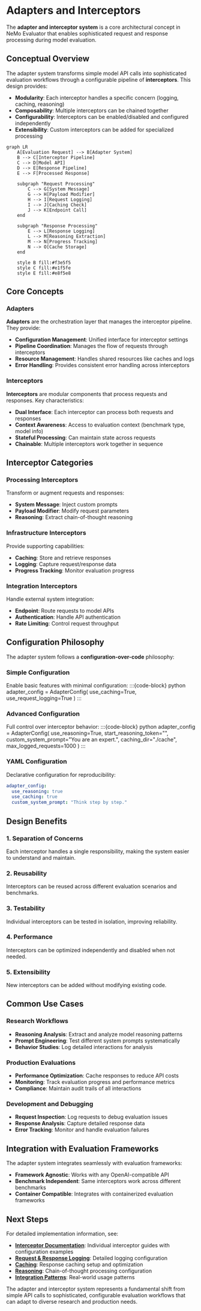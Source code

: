 # Adapters and Interceptors

The **adapter and interceptor system** is a core architectural concept in NeMo Evaluator that enables sophisticated request and response processing during model evaluation.

## Conceptual Overview

The adapter system transforms simple model API calls into sophisticated evaluation workflows through a configurable pipeline of **interceptors**. This design provides:

- **Modularity**: Each interceptor handles a specific concern (logging, caching, reasoning)
- **Composability**: Multiple interceptors can be chained together
- **Configurability**: Interceptors can be enabled/disabled and configured independently
- **Extensibility**: Custom interceptors can be added for specialized processing

```{mermaid}
graph LR
    A[Evaluation Request] --> B[Adapter System]
    B --> C[Interceptor Pipeline]
    C --> D[Model API]
    D --> E[Response Pipeline]
    E --> F[Processed Response]
    
    subgraph "Request Processing"
        C --> G[System Message]
        G --> H[Payload Modifier]
        H --> I[Request Logging]
        I --> J[Caching Check]
        J --> K[Endpoint Call]
    end
    
    subgraph "Response Processing"
        E --> L[Response Logging]
        L --> M[Reasoning Extraction]
        M --> N[Progress Tracking]
        N --> O[Cache Storage]
    end
    
    style B fill:#f3e5f5
    style C fill:#e1f5fe
    style E fill:#e8f5e8
```

## Core Concepts

### Adapters

**Adapters** are the orchestration layer that manages the interceptor pipeline. They provide:

- **Configuration Management**: Unified interface for interceptor settings
- **Pipeline Coordination**: Manages the flow of requests through interceptors
- **Resource Management**: Handles shared resources like caches and logs
- **Error Handling**: Provides consistent error handling across interceptors

### Interceptors

**Interceptors** are modular components that process requests and responses. Key characteristics:

- **Dual Interface**: Each interceptor can process both requests and responses
- **Context Awareness**: Access to evaluation context (benchmark type, model info)
- **Stateful Processing**: Can maintain state across requests
- **Chainable**: Multiple interceptors work together in sequence

## Interceptor Categories

### Processing Interceptors
Transform or augment requests and responses:
- **System Message**: Inject custom prompts
- **Payload Modifier**: Modify request parameters
- **Reasoning**: Extract chain-of-thought reasoning

### Infrastructure Interceptors
Provide supporting capabilities:
- **Caching**: Store and retrieve responses
- **Logging**: Capture request/response data
- **Progress Tracking**: Monitor evaluation progress

### Integration Interceptors
Handle external system integration:
- **Endpoint**: Route requests to model APIs
- **Authentication**: Handle API authentication
- **Rate Limiting**: Control request throughput

## Configuration Philosophy

The adapter system follows a **configuration-over-code** philosophy:

### Simple Configuration
Enable basic features with minimal configuration:
:::{code-block} python
adapter_config = AdapterConfig(
    use_caching=True,
    use_request_logging=True
)
:::

### Advanced Configuration
Full control over interceptor behavior:
:::{code-block} python
adapter_config = AdapterConfig(
    use_reasoning=True,
    start_reasoning_token="<think>",
    custom_system_prompt="You are an expert.",
    caching_dir="./cache",
    max_logged_requests=1000
)
:::

### YAML Configuration
Declarative configuration for reproducibility:
```yaml
adapter_config:
  use_reasoning: true
  use_caching: true
  custom_system_prompt: "Think step by step."
```

## Design Benefits

### 1. **Separation of Concerns**
Each interceptor handles a single responsibility, making the system easier to understand and maintain.

### 2. **Reusability**
Interceptors can be reused across different evaluation scenarios and benchmarks.

### 3. **Testability**
Individual interceptors can be tested in isolation, improving reliability.

### 4. **Performance**
Interceptors can be optimized independently and disabled when not needed.

### 5. **Extensibility**
New interceptors can be added without modifying existing code.

## Common Use Cases

### Research Workflows
- **Reasoning Analysis**: Extract and analyze model reasoning patterns
- **Prompt Engineering**: Test different system prompts systematically
- **Behavior Studies**: Log detailed interactions for analysis

### Production Evaluations
- **Performance Optimization**: Cache responses to reduce API costs
- **Monitoring**: Track evaluation progress and performance metrics
- **Compliance**: Maintain audit trails of all interactions

### Development and Debugging
- **Request Inspection**: Log requests to debug evaluation issues
- **Response Analysis**: Capture detailed response data
- **Error Tracking**: Monitor and handle evaluation failures

## Integration with Evaluation Frameworks

The adapter system integrates seamlessly with evaluation frameworks:

- **Framework Agnostic**: Works with any OpenAI-compatible API
- **Benchmark Independent**: Same interceptors work across different benchmarks
- **Container Compatible**: Integrates with containerized evaluation frameworks

## Next Steps

For detailed implementation information, see:

- **[Interceptor Documentation](../../libraries/nemo-evaluator/interceptors/index.md)**: Individual interceptor guides with configuration examples
- **[Request & Response Logging](../../libraries/nemo-evaluator/interceptors/logging.md)**: Detailed logging configuration
- **[Caching](../../libraries/nemo-evaluator/interceptors/caching.md)**: Response caching setup and optimization
- **[Reasoning](../../libraries/nemo-evaluator/interceptors/reasoning.md)**: Chain-of-thought processing configuration
- **[Integration Patterns](../../get-started/integration-patterns.md)**: Real-world usage patterns

The adapter and interceptor system represents a fundamental shift from simple API calls to sophisticated, configurable evaluation workflows that can adapt to diverse research and production needs.
